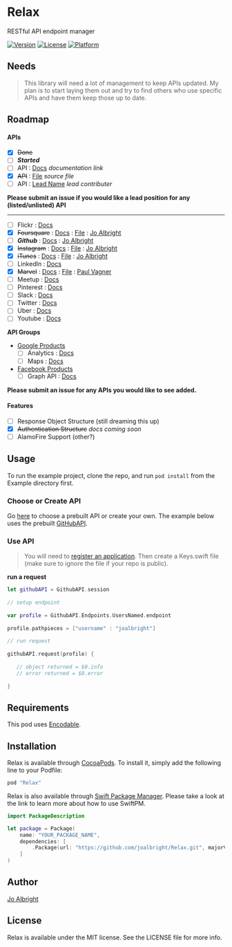 # Relax
RESTful API endpoint manager

<!--[![CI Status](http://img.shields.io/travis/Jo Albright/Relax.svg?style=flat)](https://travis-ci.org/Jo Albright/Relax)-->
[![Version](https://img.shields.io/cocoapods/v/Relax.svg?style=flat)](http://cocoapods.org/pods/Relax)
[![License](https://img.shields.io/cocoapods/l/Relax.svg?style=flat)](http://cocoapods.org/pods/Relax)
[![Platform](https://img.shields.io/cocoapods/p/Relax.svg?style=flat)](http://cocoapods.org/pods/Relax)

## Needs

> This library will need a lot of management to keep APIs updated. My plan is to start laying them out and try to find others who use specific APIs and have them keep those up to date.

## Roadmap

#### APIs

- [x] ~~Done~~
- [ ] ***Started***
- [ ] API : [Docs]() *documentation link*
- [x] ~~API~~ : [File]() *source file*
- [ ] API : [Lead Name]() *lead contributer* 

**Please submit an issue if you would like a lead position for any (listed/unlisted) API**

--- 

- [ ] Flickr : [Docs](https://www.flickr.com/services/api/)
- [x] ~~Foursquare~~ : [Docs](https://developer.foursquare.com) : [File](APIs/FoursquareAPI.swift) : [Jo Albright](https://github.com/joalbright)
- [ ] ***Github*** : [Docs](https://developer.github.com/v3/) : [Jo Albright](https://github.com/joalbright)
- [x] ~~Instagram~~ : [Docs](https://www.instagram.com/developer/) : [File](APIs/InstagramAPI.swift) : [Jo Albright](https://github.com/joalbright)
- [x] ~~iTunes~~ : [Docs](https://www.apple.com/itunes/affiliates/resources/documentation/itunes-store-web-service-search-api.html) : [File](APIs/ItunesAPI.swift) : [Jo Albright](https://github.com/joalbright)
- [ ] LinkedIn : [Docs](https://developer.linkedin.com/docs)
- [x] ~~Marvel~~ : [Docs](http://developer.marvel.com) : [File](APIs/MarvelAPI.swift) : [Paul Vagner](https://github.com/PaulVagner)
- [ ] Meetup : [Docs](http://www.meetup.com/meetup_api/)
- [ ] Pinterest : [Docs](https://developers.pinterest.com)
- [ ] Slack : [Docs](https://api.slack.com)
- [ ] Twitter : [Docs](https://dev.twitter.com/overview/documentation)
- [ ] Uber : [Docs](https://developer.uber.com)
- [ ] Youtube : [Docs](https://developers.google.com/youtube/)

**API Groups**

- [Google Products](https://developers.google.com/products/)
	- [ ] Analytics : [Docs](https://developers.google.com/analytics/)
	- [ ] Maps : [Docs](https://developers.google.com/maps/)
- [Facebook Products](https://developers.facebook.com/docs/)
	- [ ] Graph API : [Docs](https://developers.facebook.com/docs/graph-api)

**Please submit an issue for any APIs you would like to see added.**

#### Features

- [ ] Response Object Structure (still dreaming this up)
- [x] ~~Authentication Structure~~ *docs coming soon*
- [ ] AlamoFire Support (other?)

## Usage

To run the example project, clone the repo, and run `pod install` from the Example directory first.

### Choose or Create API

Go [here](APIs) to choose a prebuilt API or create your own. The example below uses the prebuilt [GitHubAPI](APIs/GitHubAPI.swift).

### Use API

> You will need to [register an application](https://github.com/settings/applications/new). Then create a Keys.swift file (make sure to ignore the file if your repo is public).

**run a request**

```swift
let githubAPI = GithubAPI.session
        
// setup endpoint
    
var profile = GithubAPI.Endpoints.UsersNamed.endpoint
    
profile.pathpieces = ["username" : "joalbright"]
    
// run request
    
githubAPI.request(profile) {
   
   // object returned = $0.info 
   // error returned = $0.error 
	    
}

```

## Requirements

This pod uses [Encodable](https://github.com/joalbright/Encodable).

## Installation

Relax is available through [CocoaPods](http://cocoapods.org). To install
it, simply add the following line to your Podfile:

```ruby
pod "Relax"
```

Relax is also available through [Swift Package Manager](https://swift.org/package-manager/). Please take a look at the link to learn more about how to use SwiftPM.

```swift
import PackageDescription

let package = Package(
    name: "YOUR_PACKAGE_NAME",
    dependencies: [
        .Package(url: "https://github.com/joalbright/Relax.git", majorVersion: 0)
    ]
)
```

## Author

[Jo Albright](https://github.com/joalbright)

## License

Relax is available under the MIT license. See the LICENSE file for more info.
